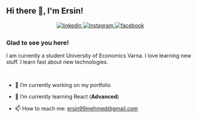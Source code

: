 
## Hi there 👋, I'm Ersin!

<div align="center">
<a href="https://www.linkedin.com/in/ersin-hyusein-72a184241/" target="_blank">
<img src=https://img.shields.io/badge/LinkedIn-%230077B5.svg?&style=for-the-badge&logo=linkedin&logoColor=white alt=linkedin style="margin-bottom: 5px;" />
</a>  
<a href="https://www.instagram.com/ersogram/" target="_blank">
<img src=https://img.shields.io/badge/instagram-%23000000.svg?&style=for-the-badge&logo=instagram&logoColor=white alt=instagram style="margin-bottom: 5px;" />
</a>
<a href="https://www.facebook.com/ersin.mehmed" target="_blank">
<img src=https://img.shields.io/badge/facebook-%232E87FB.svg?&style=for-the-badge&logo=facebook&logoColor=white alt=facebook style="margin-bottom: 5px;" />
</a>  
</div>  

### Glad to see you here!  
I am currently a student University of Economics Varna. I love learning new stuff. I learn fast about new technologies.
  

<br/>  

- 🔭 I’m currently working on my portfolio  
  

- 🌱 I’m currently learning React (**Advanced**)  
  

- 📫 How to reach me: ersin99mehmed@gmail.com 

<br/>  

